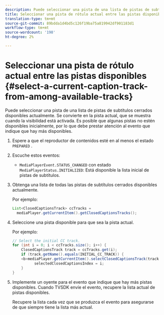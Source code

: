 ```yaml
---
description: Puede seleccionar una pista de una lista de pistas de subtítulos cerrados disponibles actualmente. Se convierte en la pista actual, que se muestra cuando la visibilidad está activada. Es posible que algunas pistas no estén disponibles inicialmente, por lo que debe prestar atención al evento que indique que hay más disponibles.
title: Seleccionar una pista de rótulo actual entre las pistas disponibles
translation-type: tm+mt
source-git-commit: 89bdda1d4bd5c126f19ba75a819942df901183d1
workflow-type: tm+mt
source-wordcount: '198'
ht-degree: 2%

---
```



# Seleccionar una pista de rótulo actual entre las pistas disponibles {#select-a-current-caption-track-from-among-available-tracks}

Puede seleccionar una pista de una lista de pistas de subtítulos cerrados disponibles actualmente. Se convierte en la pista actual, que se muestra cuando la visibilidad está activada. Es posible que algunas pistas no estén disponibles inicialmente, por lo que debe prestar atención al evento que indique que hay más disponibles.

1. Espere a que el reproductor de contenidos esté en al menos el estado `PREPARED` .
1. Escuche estos eventos:

   * `MediaPlayerEvent.STATUS_CHANGED` con estado  `MediaPlayerStatus.INITIALIZED`: Está disponible la lista inicial de pistas de subtítulos.

1. Obtenga una lista de todas las pistas de subtítulos cerrados disponibles actualmente.

   Por ejemplo:

   ```java
   List<ClosedCaptionsTrack> ccTracks = 
     mediaPlayer.getCurrentItem().getClosedCaptionsTracks();
   ```

1. Seleccione una pista disponible para que sea la pista actual.

   Por ejemplo:

   ```java
   // Select the initial CC track. 
   for (int i = 0; i < ccTracks.size(); i++) { 
       ClosedCaptionsTrack track = ccTracks.get(i); 
       if (track.getName().equals(INITIAL_CC_TRACK)) { 
       <b>mediaPlayer.getCurrentItem().selectClosedCaptionsTrack(track);</b> 
             selectedClosedCaptionsIndex = i; 
       } 
   }
   ```

1. Implemente un oyente para el evento que indique que hay más pistas disponibles. Cuando TVSDK envíe el evento, recupere la lista actual de pistas disponibles.

   Recupere la lista cada vez que se produzca el evento para asegurarse de que siempre tiene la lista más actual.